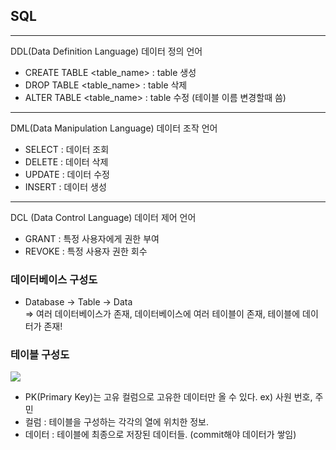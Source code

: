 ## SQL

---

DDL(Data Definition Language) 데이터 정의 언어

- CREATE TABLE <table_name> : table 생성
- DROP TABLE <table_name> : table 삭제
- ALTER TABLE <table_name> : table 수정 (테이블 이름 변경할때 씀)

---

DML(Data Manipulation Language) 데이터 조작 언어

- SELECT : 데이터 조회
- DELETE : 데이터 삭제
- UPDATE : 데이터 수정
- INSERT : 데이터 생성

---

DCL (Data Control Language) 데이터 제어 언어

- GRANT : 특정 사용자에게 권한 부여
- REVOKE : 특정 사용자 권한 회수

### 데이터베이스 구성도

- Database -> Table -> Data  
  => 여러 데이터베이스가 존재, 데이터베이스에 여러 테이블이 존재, 테이블에 데이터가 존재!

### 테이블 구성도

![](../../images/table.PNG)

- PK(Primary Key)는 고유 컬럼으로 고유한 데이터만 올 수 있다.
  ex) 사원 번호, 주민
- 컬럼 : 테이블을 구성하는 각각의 열에 위치한 정보.
- 데이터 : 테이블에 최종으로 저장된 데이터들. (commit해야 데이터가 쌓임)
